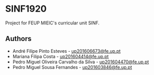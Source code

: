 # SINF1920

Project for FEUP MIEIC's curricular unit SINF.

## Authors

* André Filipe Pinto Esteves - up201606673@fe.up.pt
* Mariana Filipa Costa - up201604414@fe.up.pt
* Pedro Miguel Oliveira Carvalho da Silva - up201604470@fe.up.pt
* Pedro Miguel Sousa Fernandes - up201603846@fe.up.pt
